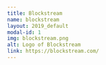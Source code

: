 ```yaml
---
title: Blockstream
name: blockstream
layout: 2019_default
modal-id: 1
img: blockstream.png
alt: Logo of Blockstream
link: https://blockstream.com/
---
```

